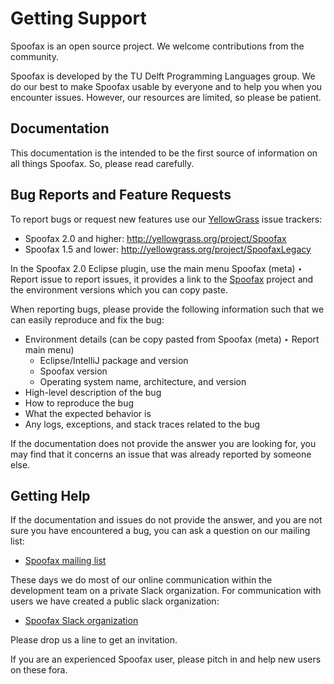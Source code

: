 # Getting Support

Spoofax is an open source project. We welcome contributions from the community.

Spoofax is developed by the TU Delft Programming Languages group.
We do our best to make Spoofax usable by everyone and to help you when you encounter issues.
However, our resources are limited, so please be patient.

## Documentation

This documentation is the intended to be the first source of information on all things Spoofax.
So, please read carefully.

## Bug Reports and Feature Requests

To report bugs or request new features use our [YellowGrass](http://yellowgrass.org/) issue trackers:

* Spoofax 2.0 and higher: <http://yellowgrass.org/project/Spoofax>
* Spoofax 1.5 and lower: <http://yellowgrass.org/project/SpoofaxLegacy>

In the Spoofax 2.0 Eclipse plugin, use the main menu <span class='menuselection'>Spoofax (meta) ‣ Report issue</span> to report issues, it provides a link to the [Spoofax](http://yellowgrass.org/project/Spoofax) project and the environment versions which you can copy paste.

When reporting bugs, please provide the following information such that we can easily reproduce and fix the bug:
​
* Environment details (can be copy pasted from <span class='menuselection'>Spoofax (meta) ‣ Report</span> main menu)
  * Eclipse/IntelliJ package and version
  * Spoofax version
  * Operating system name, architecture, and version
* High-level description of the bug
* How to reproduce the bug
* What the expected behavior is
* Any logs, exceptions, and stack traces related to the bug

If the documentation does not provide the answer you are looking for, you may find that it concerns an issue that was already reported by someone else.

## Getting Help

If the documentation and issues do not provide the answer, and you are not sure you have encountered a bug, you can ask a question on our mailing list:

* [Spoofax mailing list](https://groups.google.com/forum/#!forum/spoofax)

These days we do most of our online communication within the development team on a private Slack organization. For communication with users we have created a public slack organization:

* [Spoofax Slack organization](https://spoofax.slack.com/)

Please drop us a line to get an invitation.

If you are an experienced Spoofax user, please pitch in and help new users on these fora.

